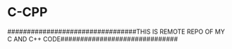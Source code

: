 # C-CPP


#################################THIS IS REMOTE REPO OF MY C AND C++ CODE##############################
